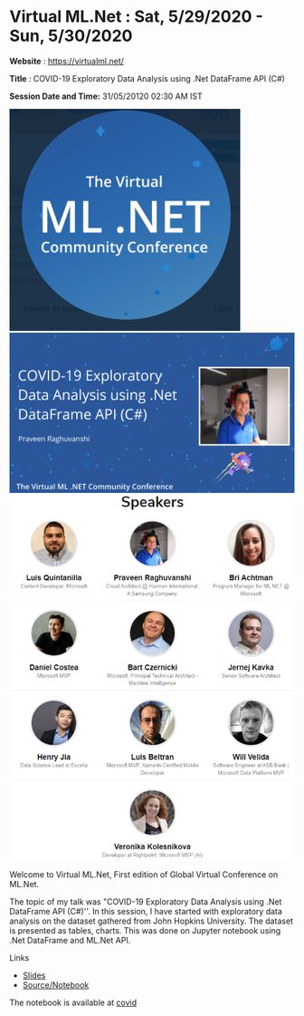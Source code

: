 # Virtual ML.Net  : Sat, 5/29/2020 - Sun, 5/30/2020

**Website** : https://virtualml.net/

**Title** : COVID-19 Exploratory Data Analysis using .Net DataFrame API (C#)

**Session Date and Time:** 31/05/20120 02:30 AM IST

<img src=".\assets\virtualmlnet-banner.png" alt="VirtualML.Net banner" style="zoom: 80%;" />

<img src=".\assets\Praveen Raghuvanshi.png" alt="Event Banner - Praveen" style="zoom:80%;" />

<img src=".\assets\virtualmlnet-speakers.png" alt="Virtual ML.Net Speakers" style="zoom:80%;" />

Welcome to Virtual ML.Net, First edition of Global Virtual Conference on ML.Net.

The topic of my talk was "COVID-19 Exploratory Data Analysis using .Net DataFrame API (C#)''. In this session, I have started with exploratory data analysis on the dataset gathered from John Hopkins University. The dataset is presented as tables, charts. This was done on Jupyter notebook using .Net DataFrame and ML.Net API.

Links

- [Slides](virtualmlnet-2020.pptx)
- [Source/Notebook](https://github.com/praveenraghuvanshi1512/covid-19/tree/master)

The notebook is available at [covid](https://github.com/praveenraghuvanshi1512/covid-19/tree/master)

